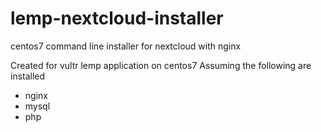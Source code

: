 # lemp-nextcloud-installer
centos7 command line installer for nextcloud with nginx

Created for vultr lemp application on centos7
Assuming the following are installed
* nginx
* mysql
* php
